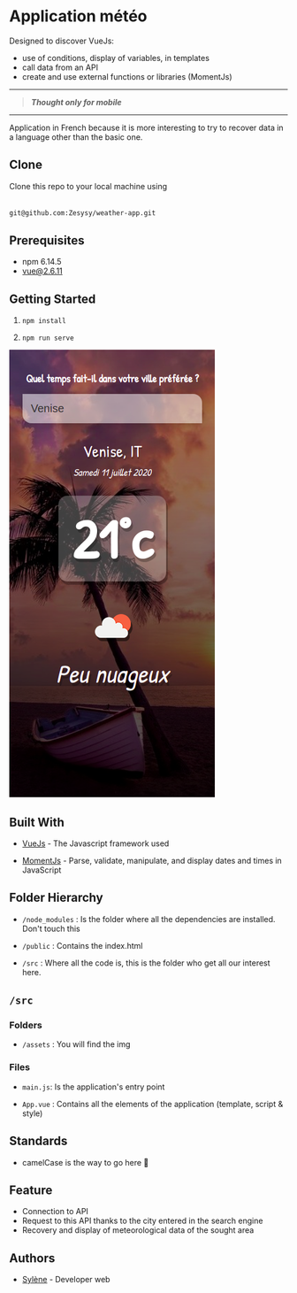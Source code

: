 
# Application météo

Designed to discover VueJs:
  - use of conditions, display of variables, in templates
  - call data from an API
  - create and use external functions or libraries (MomentJs)
  
  ***

> ***Thought only for mobile***

  ***
  
  Application in French because it is more interesting to try to recover data in a language other than the basic one.

## Clone

Clone this repo to your local machine using

```bash

git@github.com:Zesysy/weather-app.git

```

## Prerequisites

 
- npm 6.14.5
- vue@2.6.11 

## Getting Started

1.  `npm install`

2.  `npm run serve`

![Application view](/src/assets/appView.png)


## Built With

  

-  [VueJs](https://vuejs.org/) - The Javascript framework used

-  [MomentJs](https://momentjs.com/docs/) - Parse, validate, manipulate, and display dates and times in JavaScript

## Folder Hierarchy

  

-  `/node_modules` : Is the folder where all the dependencies are installed. Don't touch this

-  `/public` : Contains the index.html

-  `/src` : Where all the code is, this is the folder who get all our interest here.


## `/src`

### Folders

-  `/assets` : You will find the img

### Files

-  `main.js`: Is the application's entry point

-  `App.vue` : Contains all the elements of the application (template, script & style)
  

## Standards

- camelCase is the way to go here 🐫

  
## Feature

  
- Connection to API
- Request to this API thanks to the city entered in the search engine
- Recovery and display of meteorological data of the sought area

## Authors

-  [Sylène](https://github.com/Zesysy) - Developer web
